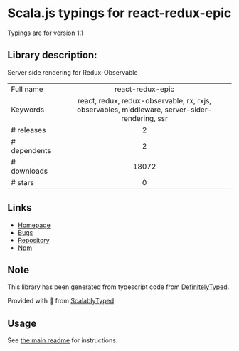 
# Scala.js typings for react-redux-epic

Typings are for version 1.1

## Library description:
Server side rendering for Redux-Observable

|                    |                 |
| ------------------ | :-------------: |
| Full name          | react-redux-epic |
| Keywords           | react, redux, redux-observable, rx, rxjs, observables, middleware, server-sider-rendering, ssr |
| # releases         | 2 |
| # dependents       | 2 |
| # downloads        | 18072 |
| # stars            | 0 |

## Links
- [Homepage](https://github.com/BerkeleyTrue/react-redux-epic#readme)
- [Bugs](https://github.com/BerkeleyTrue/react-redux-epic/issues)
- [Repository](https://github.com/BerkeleyTrue/react-redux-epic)
- [Npm](https://www.npmjs.com/package/react-redux-epic)
    


## Note
This library has been generated from typescript code from [DefinitelyTyped](https://definitelytyped.org).

Provided with :purple_heart: from [ScalablyTyped](https://github.com/oyvindberg/ScalablyTyped)

## Usage
See [the main readme](../../readme.md) for instructions.


